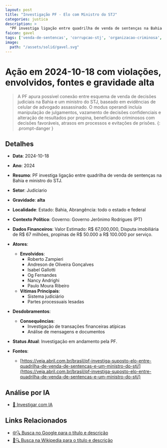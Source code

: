 ```yaml
---
layout: post
title: "Investigação PF - Elo com Ministro do STJ"
categories: justica
description: > 
  "PF investiga ligação entre quadrilha de venda de sentenças na Bahia e ministro do STJ."
faicon: gavel
tags: ['venda-de-sentencas', 'corrupcao-stj', 'organizacao-criminosa', 'propina', 'roberto-zampieri', 'andreson-de-oliveira-goncalves', 'isabel-gallotti', 'og-fernandes', 'nancy-andrighi', 'paulo-moura-ribeiro', 'sistema-judiciario', 'partes-processuais-lesadas', 'investigacao-de-transacoes-financeiras-atipicas', 'analise-de-mensagens-e-documentos', 'gravidade-alta', 'judiciario']
image:
  path: "/assets/solid/gavel.svg"
---
```


# Ação em 2024-10-18 com violações, envolvidos, fontes e gravidade alta

> A PF apura possível conexão entre esquema de venda de decisões judiciais na Bahia e um ministro do STJ, baseado em evidências de celular de advogado assassinado. O modus operandi incluía manipulação de julgamentos, vazamento de decisões confidenciais e alteração de resultados por propina, beneficiando criminosos com decisões favoráveis, atrasos em processos e evitações de prisões.
{: .prompt-danger }

## Detalhes
- **Data**: 2024-10-18
- **Ano**: 2024
- **Resumo**: PF investiga ligação entre quadrilha de venda de sentenças na Bahia e ministro do STJ.
- **Setor**: Judiciario
- **Gravidade**: **alta** <i class="fas gavel"></i>
- **Localidade**: Estado: Bahia, Abrangência: todo o estado e federal
- **Contexto Político**: Governo: Governo Jerônimo Rodrigues (PT)
- **Dados Financeiros**: Valor Estimado: R$ 67,000,000, Disputa imobiliária de R$ 67 milhões, propinas de R$ 50.000 a R$ 100.000 por serviço.

- **Atores**:
  - **Envolvidos**:
    - Roberto Zampieri
    - Andreson de Oliveira Gonçalves
    - Isabel Gallotti
    - Og Fernandes
    - Nancy Andrighi
    - Paulo Moura Ribeiro
  - **Vítimas Principais**:
    - Sistema judiciário
    - Partes processuais lesadas
- **Desdobramentos**:
  - **Consequências**:
    - Investigação de transações financeiras atípicas
    - Análise de mensagens e documentos
- **Status Atual**: Investigação em andamento pela PF.

- **Fontes**:
  - [https://veja.abril.com.br/brasil/pf-investiga-suposto-elo-entre-quadrilha-de-venda-de-sentencas-e-um-ministro-do-stj/](https://veja.abril.com.br/brasil/pf-investiga-suposto-elo-entre-quadrilha-de-venda-de-sentencas-e-um-ministro-do-stj/)

## Análise por IA
- [🤖 Investigar com IA](https://www.perplexity.ai/search?q=%20Investiga%C3%A7%C3%A3o%20PF%20-%20Elo%20com%20Ministro%20do%20STJ%20PF%20investiga%20liga%C3%A7%C3%A3o%20entre%20quadrilha%20de%20venda%20de%20senten%C3%A7as%20na%20Bahia%20e%20ministro%20do%20STJ.%20A%20PF%20apura%20poss%C3%ADvel%20conex%C3%A3o%20entre%20esquema%20de%20venda%20de%20decis%C3%B5es%20judiciais%20na%20Bahia%20e%20um%20ministro%20do%20STJ%2C%20baseado%20em%20evid%C3%AAncias%20de%20celular%20de%20advogado%20assassinado.%20O%20modus%20operandi%20inclu%C3%ADa%20manipula%C3%A7%C3%A3o%20de%20julgamentos%2C%20vazamento%20de%20decis%C3%B5es%20confidenciais%20e%20altera%C3%A7%C3%A3o%20de%20resultados%20por%20propina%2C%20beneficiando%20criminosos%20com%20decis%C3%B5es%20favor%C3%A1veis%2C%20atrasos%20em%20processos%20e%20evita%C3%A7%C3%B5es%20de%20pris%C3%B5es.%20venda%20de%20senten%C3%A7as%20corrup%C3%A7%C3%A3o%20STJ%20organiza%C3%A7%C3%A3o%20criminosa%20propina%202024%20gravidade%20alta%20setor%20Judiciario)

## Links Relacionados
- [🌐🔍 Busca no Google para o título e descrição](https://www.google.com/search?q=%20Investiga%C3%A7%C3%A3o%20PF%20-%20Elo%20com%20Ministro%20do%20STJ%20PF%20investiga%20liga%C3%A7%C3%A3o%20entre%20quadrilha%20de%20venda%20de%20senten%C3%A7as%20na%20Bahia%20e%20ministro%20do%20STJ.%20A%20PF%20apura%20poss%C3%ADvel%20conex%C3%A3o%20entre%20esquema%20de%20venda%20de%20decis%C3%B5es%20judiciais%20na%20Bahia%20e%20um%20ministro%20do%20STJ%2C%20baseado%20em%20evid%C3%AAncias%20de%20celular%20de%20advogado%20assassinado.%20O%20modus%20operandi%20inclu%C3%ADa%20manipula%C3%A7%C3%A3o%20de%20julgamentos%2C%20vazamento%20de%20decis%C3%B5es%20confidenciais%20e%20altera%C3%A7%C3%A3o%20de%20resultados%20por%20propina%2C%20beneficiando%20criminosos%20com%20decis%C3%B5es%20favor%C3%A1veis%2C%20atrasos%20em%20processos%20e%20evita%C3%A7%C3%B5es%20de%20pris%C3%B5es.%20venda%20de%20senten%C3%A7as%20corrup%C3%A7%C3%A3o%20STJ%20organiza%C3%A7%C3%A3o%20criminosa%20propina%202024%20gravidade%20alta%20setor%20Judiciario)
- [📖🔍 Busca na Wikipedia para o título e descrição](https://pt.wikipedia.org/w/index.php?search=%20Investiga%C3%A7%C3%A3o%20PF%20-%20Elo%20com%20Ministro%20do%20STJ%20PF%20investiga%20liga%C3%A7%C3%A3o%20entre%20quadrilha%20de%20venda%20de%20senten%C3%A7as%20na%20Bahia%20e%20ministro%20do%20STJ.%20A%20PF%20apura%20poss%C3%ADvel%20conex%C3%A3o%20entre%20esquema%20de%20venda%20de%20decis%C3%B5es%20judiciais%20na%20Bahia%20e%20um%20ministro%20do%20STJ%2C%20baseado%20em%20evid%C3%AAncias%20de%20celular%20de%20advogado%20assassinado.%20O%20modus%20operandi%20inclu%C3%ADa%20manipula%C3%A7%C3%A3o%20de%20julgamentos%2C%20vazamento%20de%20decis%C3%B5es%20confidenciais%20e%20altera%C3%A7%C3%A3o%20de%20resultados%20por%20propina%2C%20beneficiando%20criminosos%20com%20decis%C3%B5es%20favor%C3%A1veis%2C%20atrasos%20em%20processos%20e%20evita%C3%A7%C3%B5es%20de%20pris%C3%B5es.%20venda%20de%20senten%C3%A7as%20corrup%C3%A7%C3%A3o%20STJ%20organiza%C3%A7%C3%A3o%20criminosa%20propina%202024%20gravidade%20alta%20setor%20Judiciario)

